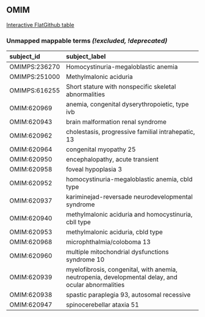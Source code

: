 ## OMIM
[Interactive FlatGithub table](https://flatgithub.com/monarch-initiative/mondo-ingest?filename=src/ontology/reports/omim_mapping_status.tsv)

### Unmapped mappable terms _(!excluded, !deprecated)_
| subject_id    | subject_label                                                                                      |
|:--------------|:---------------------------------------------------------------------------------------------------|
| OMIMPS:236270 | Homocystinuria-megaloblastic anemia                                                                |
| OMIMPS:251000 | Methylmalonic aciduria                                                                             |
| OMIMPS:616255 | Short stature with nonspecific skeletal abnormalities                                              |
| OMIM:620969   | anemia, congenital dyserythropoietic, type ivb                                                     |
| OMIM:620943   | brain malformation renal syndrome                                                                  |
| OMIM:620962   | cholestasis, progressive familial intrahepatic, 13                                                 |
| OMIM:620964   | congenital myopathy 25                                                                             |
| OMIM:620950   | encephalopathy, acute transient                                                                    |
| OMIM:620958   | foveal hypoplasia 3                                                                                |
| OMIM:620952   | homocystinuria-megaloblastic anemia, cbld type                                                     |
| OMIM:620937   | kariminejad-reversade neurodevelopmental syndrome                                                  |
| OMIM:620940   | methylmalonic aciduria and homocystinuria, cbll type                                               |
| OMIM:620953   | methylmalonic aciduria, cbld type                                                                  |
| OMIM:620968   | microphthalmia/coloboma 13                                                                         |
| OMIM:620960   | multiple mitochondrial dysfunctions syndrome 10                                                    |
| OMIM:620939   | myelofibrosis, congenital, with anemia, neutropenia, developmental delay, and ocular abnormalities |
| OMIM:620938   | spastic paraplegia 93, autosomal recessive                                                         |
| OMIM:620947   | spinocerebellar ataxia 51                                                                          |